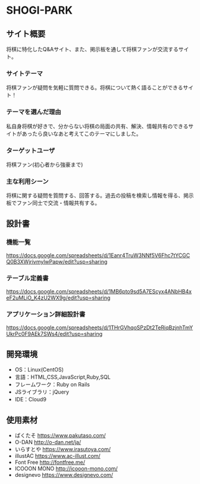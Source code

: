 # SHOGI-PARK

## サイト概要
将棋に特化したQ&Aサイト、また、掲示板を通して将棋ファンが交流するサイト。

### サイトテーマ
将棋ファンが疑問を気軽に質問できる。将棋について熱く語ることができるサイト！

### テーマを選んだ理由
私自身将棋が好きで、分からない将棋の局面の共有、解決、情報共有のできるサイトがあったら良いなあと考えてこのテーマにしました。

### ターゲットユーザ
将棋ファン(初心者から強豪まで)

### 主な利用シーン
将棋に関する疑問を質問する、回答する。過去の投稿を検索し情報を得る、掲示板でファン同士で交流・情報共有する。

## 設計書

### 機能一覧
https://docs.google.com/spreadsheets/d/1Eanr4TruW3NNf5V6Fhc7tYCGCQ0B3XWjrivmylwPapw/edit?usp=sharing

### テーブル定義書
https://docs.google.com/spreadsheets/d/1MB6pto9sd5A7EScyx4ANbHB4xeF2uMLiO_K4zU2WX9g/edit?usp=sharing

### アプリケーション詳細設計書
https://docs.google.com/spreadsheets/d/1THrGVhqoSPzDt2TeRiqBzjnhTmYUkrPc0F9AEk7SWs4/edit?usp=sharing

## 開発環境
- OS：Linux(CentOS)
- 言語：HTML,CSS,JavaScript,Ruby,SQL
- フレームワーク：Ruby on Rails
- JSライブラリ：jQuery
- IDE：Cloud9

## 使用素材
- ぱくたそ https://www.pakutaso.com/
- O-DAN http://o-dan.net/ja/
- いらすとや https://www.irasutoya.com/
- illustAC https://www.ac-illust.com/
- Font Free http://fontfree.me/
- ICOOON MONO http://icooon-mono.com/
- designevo https://www.designevo.com/
